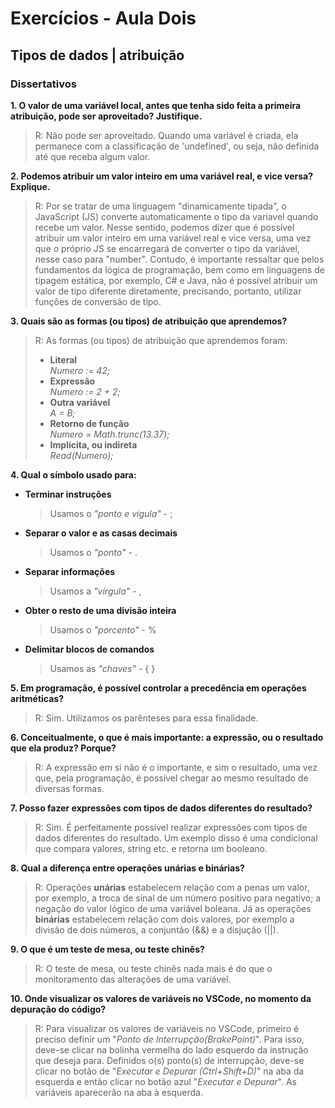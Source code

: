 # Exercícios - Aula Dois
## Tipos de dados | atribuição
### Dissertativos

**1. O valor de uma variável local, antes que tenha sido feita a primeira atribuição, pode ser aproveitado? Justifique.**    
    
>R: Não pode ser aproveitado. Quando uma variável é criada, ela permanece com a classificação de 'undefined', ou seja, não definida até que receba algum valor.

**2. Podemos atribuir um valor inteiro em uma variável real, e vice versa? Explique.**

>R: Por se tratar de uma linguagem "dinamicamente tipada", o JavaScript (JS) converte automaticamente o tipo da variavel quando recebe um valor. Nesse sentido, podemos dizer que é possível atribuir um valor inteiro em uma variável real e vice versa, uma vez que o próprio JS se encarregará de converter o tipo da variável, nesse caso para "number". Contudo, é importante ressaltar que pelos fundamentos da lógica de programação, bem como em linguagens de tipagem estática, por exemplo, C# e Java, não é possível atribuir um valor de tipo diferente diretamente, precisando, portanto, utilizar funções de conversão de tipo. 

**3. Quais são as formas (ou tipos) de atribuição que aprendemos?**

>R: As formas (ou tipos) de atribuição que aprendemos foram: 
>+ **Literal**  
    *Numero := 42;*
>+ **Expressão**  
    *Numero := 2 + 2;*
>+ **Outra variável**   
    *A = B;*
>+ **Retorno de função**   
    *Numero = Math.trunc(13.37);*
>+ **Implícita, ou indireta**  
    *Read(Numero);*

**4. Qual o símbolo usado para:**  

+ **Terminar instruções**  
    >Usamos o *"ponto e vígula"* - ;
+ **Separar o valor e as casas decimais**  
    >Usamos o *"ponto"* - .
+ **Separar informações**  
    >Usamos a *"vírgula"* - ,
+ **Obter o resto de uma divisão inteira**  
    >Usamos o *"porcento"* - %
+ **Delimitar blocos de comandos**  
    >Usamos as *"chaves"* - { }

**5. Em programação, é possível controlar a precedência em operações aritméticas?**

>R: Sim. Utilizamos os parênteses para essa finalidade.

**6. Conceitualmente, o que é mais importante: a expressão, ou o resultado que ela produz? Porque?**

>R: A expressão em si não é o importante, e sim o resultado, uma vez que, pela programação, é possível chegar ao mesmo resultado de diversas formas.

**7. Posso fazer expressões com tipos de dados diferentes do resultado?**

>R: Sim. É perfeitamente possível realizar expressões com tipos de dados diferentes do resultado. Um exemplo disso é uma condicional que compara valores, string etc. e retorna um booleano.

**8. Qual a diferença entre operações unárias e binárias?**

>R: Operações **unárias** estabelecem relação com a penas um valor, por exemplo, a troca de sinal de um número positivo para negativo; a negação do valor lógico de uma variável boleana. Já as operações **binárias** estabelecem relação com dois valores, por exemplo a divisão de dois números, a conjuntão (&&) e a disjução (||).

**9. O que é um teste de mesa, ou teste chinês?**

>R: O teste de mesa, ou teste chinês nada mais é do que o monitoramento das alterações de uma variável.

**10. Onde visualizar os valores de variáveis no VSCode, no momento da depuração do código?**

>R: Para visualizar os valores de variáveis no VSCode, primeiro é preciso definir um "*Ponto de Interrupção(BrakePoint)*". Para isso, deve-se clicar na bolinha vermelha do lado esquerdo da instrução que deseja para. Definidos o(s) ponto(s) de interrupção, deve-se clicar no botão de "*Executar e Depurar (Ctrl+Shift+D)*" na aba da esquerda e então clicar no botão azul "*Executar e Depurar*". As variáveis aparecerão na aba à esquerda.
